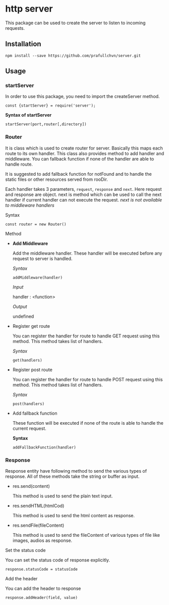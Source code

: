 # http server

This package can be used to create the server to listen to incoming requests.

## Installation

`npm install --save https://github.com/prafullchvn/server.git`


## Usage

### **startServer**

In order to use this package, you need to import the createServer method.

`const {startServer} = require('server');`

**Syntax of startServer**

`startServer(port,router[,directory])`

### **Router**

It is class which is used to create router for server. Basically this maps each route to its own handler. This class also provides method to add handler and middleware. You can fallback function if none of the handler are able to handle route.

It is suggested to add fallback function for notFound and to handle the static files or other resources served from rooDir.

 Each handler takes 3 parameters, `request`, `response` and `next`. Here request and response are object. next is method which can be used to call the next handler if current handler can not execute the request. *next is not available to middleware handlers*

Syntax 

`const router = new Router()`

Method

- **Add Middleware**

  Add the middleware handler. These handler will be executed before any request to server is handled.

  *Syntax*
  
  `addMiddleware(handler)`
  
  *Input*

  handler : \<function\>

  *Output*

  undefined

- Register get route

  You can register the handler for route to handle GET request using this method. This method takes list of handlers.

  *Syntax*
  
  `get(handlers)`


- Register post route

  You can register the handler for route to handle POST request using this method. This method takes list of handlers.

  *Syntax*
  
  `post(handlers)`
  

- Add fallback function

  These function will be executed if none of the route is able to handle the current request.

  **Syntax**

  `addFallbackFunction(handler)`


### Response

  Response entity have following method to send the various types of response.
  All of these methods take the string or buffer as input.

- res.send(content)

  This method is used to send the plain text input. 

- res.sendHTML(htmlCod)

  This method is used to send the html content as response.

- res.sendFile(fileContent)

  This method is used to send the fileContent of various types of file like images, audios as response.

Set the status code

You can set the status code of response explicitly. 

`response.statusCode = statusCode`

Add the header

You can add the header to response

`response.addHeader(field, value)`